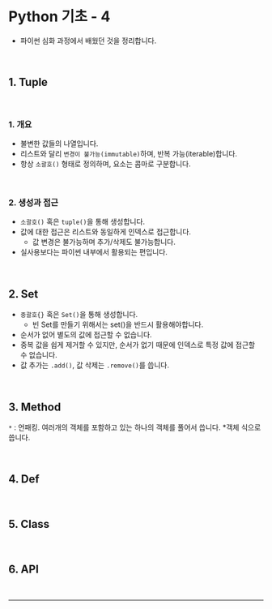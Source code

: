 # Python 기초 - 4
- 파이썬 심화 과정에서 배웠던 것을 정리합니다.

&nbsp;
## 1. Tuple

&nbsp;
### 1. 개요
- 불변한 값들의 나열입니다.
- 리스트와 달리 `변경이 불가능(immutable)`하며, 반복 가능(iterable)합니다.
- 항상 `소괄호()` 형태로 정의하며, 요소는 콤마로 구분합니다.

&nbsp;
### 2. 생성과 접근
- `소괄호()` 혹은 `tuple()`을 통해 생성합니다.
- 값에 대한 접근은 리스트와 동일하게 인덱스로 접근합니다.
    - 값 변경은 불가능하며 추가/삭제도 불가능합니다.
- 실사용보다는 파이썬 내부에서 활용되는 편입니다.

&nbsp;
## 2. Set
- `중괄호{}` 혹은 `Set()`을 통해 생성합니다.
    - 빈 Set를 만들기 위해서는 set()을 반드시 활용해야합니다.
- 순서가 없어 별도의 값에 접근할 수 없습니다.
- 중복 값을 쉽게 제거할 수 있지만, 순서가 없기 때문에 인덱스로 특정 값에 접근할 수 없습니다. 
- 값 추가는 `.add()`, 값 삭제는 `.remove()`를 씁니다.

&nbsp;
## 3. Method

`*` : 언패킹. 여러개의 객체를 포함하고 있는 하나의 객체를 풀어서 씁니다. *객체 식으로 씁니다.

&nbsp;
## 4. Def

&nbsp;
## 5. Class

&nbsp;
## 6. API

&nbsp;
***
